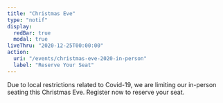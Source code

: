 ```yaml
---
title: "Christmas Eve"
type: "notif"
display:
  redBar: true
  modal: true
liveThru: "2020-12-25T00:00:00"
action:
  uri: "/events/christmas-eve-2020-in-person"
  label: "Reserve Your Seat"
---
```


Due to local restrictions related to Covid-19, we are limiting our in-person seating this Christmas Eve. Register now to reserve your seat. 
